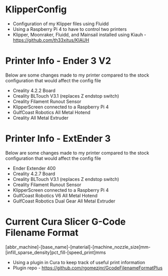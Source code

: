 # KlipperConfig
- Configuration of my Klipper files using Fluidd
- Using a Raspberry Pi 4 to have to control two printers
- Klipper, Moonraker, Fluidd, and Mainsail installed using Kiauh - https://github.com/th33xitus/KIAUH
 
# Printer Info - Ender 3 V2
Below are some changes made to my printer compared to the stock configuration that would affect the config file
- Creality 4.2.2 Board
- Creality BLTouch V3.1 (replaces Z endstop switch)
- Creality Filament Runout Sensor
- KlipperScreen connected to a Raspberry Pi 4
- GulfCoast Robotics All Metal Hotend
- Creality All Metal Extruder

# Printer Info - ExtEnder 3
Below are some changes made to my printer compared to the stock configuration that would affect the config file
- Ender Extender 400
- Creality 4.2.7 Board
- Creality BLTouch V3.1 (replaces Z endstop switch)
- Creality Filament Runout Sensor
- KlipperScreen connected to a Raspberry Pi 4
- GulfCoast Robotics V6 All Metal Hotend
- GulfCoast Robotics Dual Gear All Metal Extruder

# Current Cura Slicer G-Code Filename Format
[abbr_machine]-[base_name]-[material]-[machine_nozzle_size]mm-[infill_sparse_density]pct_fill-[speed_print]mms
- Using a plugin in Cura to keep track of useful print information
- Plugin repo - https://github.com/rgomezjnr/GcodeFilenameFormatPlus
